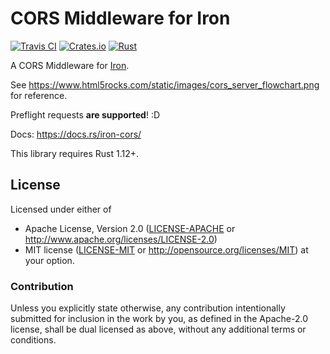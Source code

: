 # CORS Middleware for Iron

[![Travis CI][travis-ci-badge]][travis-ci]
[![Crates.io][crates-io-badge]][crates-io]
[![Rust][rust-badge]][github]

A CORS Middleware for [Iron](http://ironframework.io/).

See https://www.html5rocks.com/static/images/cors_server_flowchart.png for
reference.

Preflight requests **are supported**! :D

Docs: https://docs.rs/iron-cors/

This library requires Rust 1.12+.

## License

Licensed under either of

 * Apache License, Version 2.0 ([LICENSE-APACHE](LICENSE-APACHE) or
   http://www.apache.org/licenses/LICENSE-2.0)
 * MIT license ([LICENSE-MIT](LICENSE-MIT) or
   http://opensource.org/licenses/MIT) at your option.


### Contribution

Unless you explicitly state otherwise, any contribution intentionally submitted
for inclusion in the work by you, as defined in the Apache-2.0 license, shall
be dual licensed as above, without any additional terms or conditions.


<!-- Badges -->
[travis-ci]: https://travis-ci.org/dbrgn/iron-cors-rs
[travis-ci-badge]: https://img.shields.io/travis/dbrgn/iron-cors-rs.svg
[crates-io]: https://crates.io/crates/iron-cors
[crates-io-badge]: https://img.shields.io/crates/v/iron-cors.svg
[github]: https://github.com/dbrgn/iron-cors-rs
[rust-badge]: https://img.shields.io/badge/rust-1.12%2B-blue.svg?maxAge=3600
